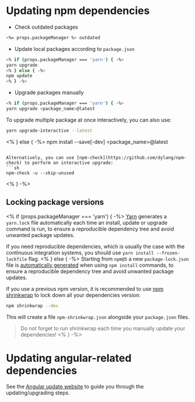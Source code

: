 # Updating npm dependencies

- Check outdated packages
```sh
<%= props.packageManager %> outdated
```

- Update local packages according to `package.json`
```sh
<% if (props.packageManager === 'yarn') { -%>
yarn upgrade
<% } else { -%>
npm update
<% } -%>
```

- Upgrade packages manually
```sh
<% if (props.packageManager === 'yarn') { -%>
yarn upgrade <package_name>@latest
```

To upgrade multiple package at once interactively, you can also use:
```sh
yarn upgrade-interactive --latest
```
<% } else { -%>
npm install --save[-dev] <package_name>@latest
```

Alternatively, you can use [npm-check](https://github.com/dylang/npm-check) to perform an interactive upgrade:
```sh
npm-check -u --skip-unused
```
<% } -%>

## Locking package versions

<% if (props.packageManager === 'yarn') { -%>
[Yarn](https://yarnpkg.com) generates a `yarn.lock` file automatically each time an install, update or upgrade command
is run, to ensure a reproducible dependency tree and avoid unwanted package updates.

If you need reproducible dependencies, which is usually the case with the continuous integration systems, you should
use `yarn install --frozen-lockfile` flag.
<% } else { -%>
Starting from `npm@5` a new `package-lock.json` file is
[automatically generated](https://docs.npmjs.com/files/package-locks) when using `npm install` commands, to ensure a
reproducible dependency tree and avoid unwanted package updates.

If you use a previous npm version, it is recommended to use [npm shrinkwrap](https://docs.npmjs.com/cli/shrinkwrap) to
lock down all your dependencies version:
```sh
npm shrinkwrap --dev
```

This will create a file `npm-shrinkwrap.json` alongside your `package.json` files.

> Do not forget  to run shrinkwrap each time you manually update your dependencies!
<% } -%>

# Updating angular-related dependencies

See the [Angular update website](https://update.angular.io) to guide you through the updating/upgrading steps.
